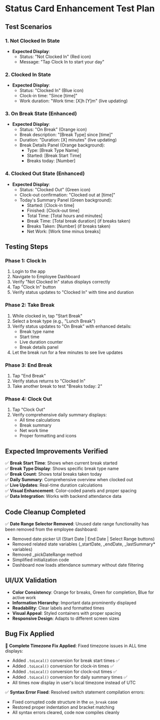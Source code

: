 # Status Card Enhancement Test Plan

## Test Scenarios

### 1. Not Clocked In State
- **Expected Display**: 
  - Status: "Not Clocked In" (Red icon)
  - Message: "Tap Clock In to start your day"

### 2. Clocked In State  
- **Expected Display**:
  - Status: "Clocked In" (Blue icon)
  - Clock-in time: "Since [time]"
  - Work duration: "Work time: [X]h [Y]m" (live updating)

### 3. On Break State (Enhanced)
- **Expected Display**:
  - Status: "On Break" (Orange icon)
  - Break description: "[Break Type] since [time]"
  - Duration: "Duration: [X] minutes" (live updating)
  - Break Details Panel (Orange background):
    - Type: [Break Type Name]
    - Started: [Break Start Time]
    - Breaks today: [Number]

### 4. Clocked Out State (Enhanced)
- **Expected Display**:
  - Status: "Clocked Out" (Green icon)
  - Clock-out confirmation: "Clocked out at [time]"
  - Today's Summary Panel (Green background):
    - Started: [Clock-in time]
    - Finished: [Clock-out time]
    - Total Time: [Total hours and minutes]
    - Break Time: [Total break duration] (if breaks taken)
    - Breaks Taken: [Number] (if breaks taken)
    - Net Work: [Work time minus breaks]

## Testing Steps

### Phase 1: Clock In
1. Login to the app
2. Navigate to Employee Dashboard
3. Verify "Not Clocked In" status displays correctly
4. Tap "Clock In" button
5. Verify status updates to "Clocked In" with time and duration

### Phase 2: Take Break
1. While clocked in, tap "Start Break"
2. Select a break type (e.g., "Lunch Break")
3. Verify status updates to "On Break" with enhanced details:
   - Break type name
   - Start time
   - Live duration counter
   - Break details panel
4. Let the break run for a few minutes to see live updates

### Phase 3: End Break
1. Tap "End Break"
2. Verify status returns to "Clocked In"
3. Take another break to test "Breaks today: 2"

### Phase 4: Clock Out
1. Tap "Clock Out"
2. Verify comprehensive daily summary displays:
   - All time calculations
   - Break summary
   - Net work time
   - Proper formatting and icons

## Expected Improvements Verified

✅ **Break Start Time**: Shows when current break started  
✅ **Break Type Display**: Shows specific break type name  
✅ **Break Count**: Shows total breaks taken today  
✅ **Daily Summary**: Comprehensive overview when clocked out  
✅ **Live Updates**: Real-time duration calculations  
✅ **Visual Enhancement**: Color-coded panels and proper spacing  
✅ **Data Integration**: Works with backend attendance data  

## Code Cleanup Completed

✅ **Date Range Selector Removed**: Unused date range functionality has been removed from the employee dashboard:
- Removed date picker UI (Start Date | End Date | Select Range buttons)
- Removed related state variables (_startDate, _endDate, _lastSummary* variables)
- Removed _pickDateRange method
- Simplified initialization code
- Dashboard now loads attendance summary without date filtering

## UI/UX Validation

- **Color Consistency**: Orange for breaks, Green for completion, Blue for active work
- **Information Hierarchy**: Important data prominently displayed
- **Readability**: Clear labels and formatted times
- **Visual Appeal**: Styled containers with proper spacing
- **Responsive Design**: Adapts to different screen sizes

## Bug Fix Applied

🔧 **Complete Timezone Fix Applied**: Fixed timezone issues in ALL time displays:
- Added `.toLocal()` conversion for break start times ✅
- Added `.toLocal()` conversion for clock-in times ✅  
- Added `.toLocal()` conversion for clock-out times ✅
- Added `.toLocal()` conversion for daily summary times ✅
- All times now display in user's local timezone instead of UTC

✅ **Syntax Error Fixed**: Resolved switch statement compilation errors:
- Fixed corrupted code structure in the `on_break` case  
- Restored proper indentation and bracket matching
- All syntax errors cleared, code now compiles cleanly
